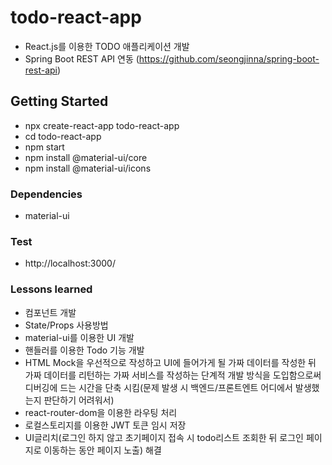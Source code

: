 # todo-react-app
- React.js를 이용한 TODO 애플리케이션 개발
- Spring Boot REST API 연동
  (https://github.com/seongjinna/spring-boot-rest-api)

## Getting Started
- npx create-react-app todo-react-app
- cd todo-react-app
- npm start
- npm install @material-ui/core
- npm install @material-ui/icons

### Dependencies
- material-ui

### Test
- http://localhost:3000/

### Lessons learned
- 컴포넌트 개발
- State/Props 사용방법
- material-ui를 이용한 UI 개발
- 핸들러를 이용한 Todo 기능 개발
- HTML Mock을 우선적으로 작성하고 UI에 들어가게 될 가짜 데이터를 작성한 뒤 가짜 데이터를 리턴하는 가짜 서비스를 작성하는
단계적 개발 방식을 도입함으로써 디버깅에 드는 시간을 단축 시킴(문제 발생 시 백엔드/프론트엔트 어디에서 발생했는지 판단하기 어려워서)
- react-router-dom을 이용한 라우팅 처리
- 로컬스토리지를 이용한 JWT 토큰 임시 저장
- UI글리치(로그인 하지 않고 초기페이지 접속 시 todo리스트 조회한 뒤 로그인 페이지로 이동하는 동안 페이지 노출) 해결